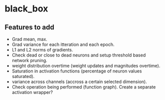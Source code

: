 # black_box

## Features to add
- Grad mean, max.
- Grad variance for each itteration and each epoch.
- L1 and L2 norms of gradients.
- Check dead or close to dead neurons and setup threshold based network pruning.
- weight distribution overtime (weight updates and magnitudes overtime).
- Saturation in activation functions (percentage of neuron values saturated).
- variance across channels (accross a certain selected dimension).
- Check operation being performed (function graph). Create a separate activation wrapper?
